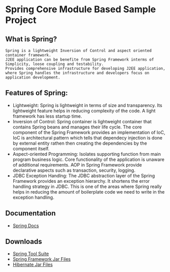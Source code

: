 # Spring Core Module Based Sample Project

## What is Spring?

    Spring is a lightweight Inversion of Control and aspect oriented container framework.
    J2EE application can be benefite from Spring Framework interms of Simplicity, loose coupling and testability.
    Provides comprehensive infrastructure for developing J2EE application, where Spring handles the infrastructure and developers focus on application development.
  
## Features of Spring:
  - Lightweight: Spring is lightweight in terms of size and transparency. Its lightweight feature helps in reducing complexity of the code. A light framework has less startup time.
  - Inversion of Control: Spring container is lightweight container that contains Spring beans and manages their life cycle. The core component of the Spring Framework provides an implementation of IoC, IoC is architectural pattern which tells that dependecy injection is done by external entity rathen then creating the dependencies by the component itself.
  - Aspect-oriented Programming: Isolates supporting function from main program business logic. Core functionality of the application is unaware of additional requirements. AOP in Spring Framework provide declarative aspects such as transaction, security, logging.
  - JDBC Exception Handlng: The JDBC abstraction layer of the Spring Framework provides an exception hierarchy. It shortens the error handling strategy in JDBC. This is one of the areas where Spring really helps in reducing the amount of boilerplate code we need to write in the exception handling.

## Documentation
 - [Spring Docs](https://spring.io/docs)
    
## Downloads
 - [Spring Tool Suite](https://spring.io/docs)
 - [Spring Framework Jar Files](https://repo.spring.io/release/org/springframework/spring/)
 - [Hibernate Jar Files](http://hibernate.org/orm/downloads/)
